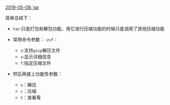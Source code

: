 [2019-05-08: tar](<https://www.cnblogs.com/peida/archive/2012/11/30/2795656.html>)

简单总结下：

- `tar`:只是打包和解包功能，用它进行压缩功能的时候只是调用了其他压缩功能

- 常用命令参数：`-zvf`： 

  - `z`:支持`gzip`解压文件
  - `v`:显示详细信息
  - `f`:指定压缩文件

- 然后再接上功能性参数：

  - `x`：解压
  - `c`：压缩
  - `t`：查看等

  